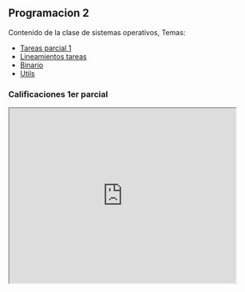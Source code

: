 ## Programacion 2
Contenido de la clase de sistemas operativos, Temas:


* [Tareas parcial 1](https://hackmd.io/9PaRiwU0RqqFHlYHVFuw-g)
* [Lineamientos tareas](https://hackmd.io/@ETrs8IH-TXGRgF0lUhdYMg/H1yL5QjVU)
* [Binario](https://hackmd.io/@ETrs8IH-TXGRgF0lUhdYMg/SJ9rVa2N8)
* [Utils](https://hackmd.io/@ETrs8IH-TXGRgF0lUhdYMg/r1-zqYgU8)


### Calificaciones 1er parcial
<iframe src="https://docs.google.com/spreadsheets/d/e/2PACX-1vQsCuTldi27sLtL7fuSLyJGf1m2pRDrwa6yKtTy-FXM5d484drOmPGivkXdpl5DqiOGN1qiChJ45X0y/pubhtml?gid=0&amp;single=true&amp;widget=true&amp;headers=false" width =90% height=350px ></iframe>


<!-- Global site tag (gtag.js) - Google Analytics -->
<script async src="https://www.googletagmanager.com/gtag/js?id=UA-151812238-2"></script>
<script>
  window.dataLayer = window.dataLayer || [];
  function gtag(){dataLayer.push(arguments);}
  gtag('js', new Date());

  gtag('config', 'UA-151812238-2');
</script>

